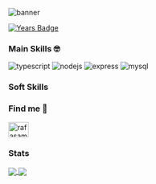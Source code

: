 ![banner](https://user-images.githubusercontent.com/52518797/112150459-e19ad580-8bbe-11eb-86a4-3dc02d489ae7.png)   

[![Years Badge](https://badges.pufler.dev/years/sampaiorafael)](https://badges.pufler.dev)   

### Main Skills :nerd_face:

![typescript](https://img.shields.io/badge/TypeScript-007ACC?style=for-the-badge&logo=typescript&logoColor=white)
![nodejs](https://img.shields.io/badge/Node.js-43853D?style=for-the-badge&logo=node.js&logoColor=white)
![express](https://img.shields.io/badge/Express.js-000000?style=for-the-badge&logo=express&logoColor=white)
![mysql](https://img.shields.io/badge/MySQL-00000F?style=for-the-badge&logo=mysql&logoColor=white)

### Soft Skills



### Find me :wave:

<a href="https://linkedin.com/in/rafasampaiodev/" target="blank"><img align="center" src="https://cdn.jsdelivr.net/npm/simple-icons@3.0.1/icons/linkedin.svg"    alt="rafasampaiodev/" height="30" width="40" /></a>   
</p>   

### Stats

<a href="https://github.com/anuraghazra/github-readme-stats">
  <img align="center" src="https://github-readme-stats.vercel.app/api?username=sampaiorafael&count_private=true&show_icons=true&theme=radical" />
</a> 
<a href="https://github.com/anuraghazra/github-readme-stats">
  <img align="center" src="https://github-readme-stats.vercel.app/api/top-langs/?username=sampaiorafael&langs_count=3&theme=radical" />
</a>


